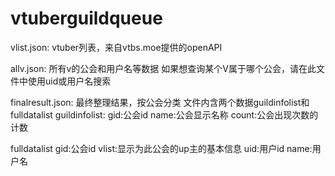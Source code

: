# vtuberguildqueue
vlist.json: vtuber列表，来自vtbs.moe提供的openAPI

allv.json: 所有v的公会和用户名等数据
如果想查询某个V属于哪个公会，请在此文件中使用uid或用户名搜索

finalresult.json: 最终整理结果，按公会分类
文件内含两个数据guildinfolist和fulldatalist
guildinfolist:
  gid:公会id
  name:公会显示名称
  count:公会出现次数的计数
  
fulldatalist
  gid:公会id
  vlist:显示为此公会的up主的基本信息
    uid:用户id
    name:用户名
